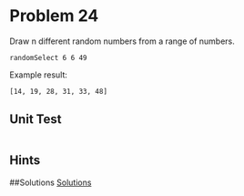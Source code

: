 # Problem 24

Draw n different random numbers from a range of numbers.

```
randomSelect 6 6 49
```

Example result:

```
[14, 19, 28, 31, 33, 48]
```

## Unit Test
```

```

## Hints

##Solutions 
[Solutions](../s/s24.md)